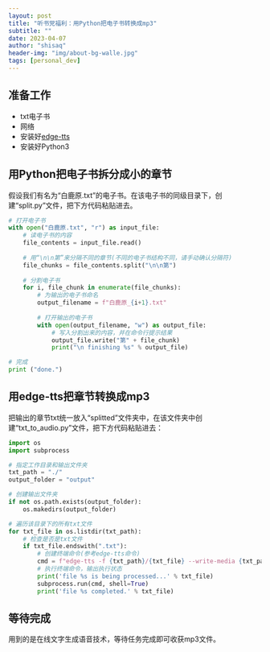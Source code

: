 ```yaml
---
layout: post
title: "听书党福利：用Python把电子书转换成mp3"
subtitle: ""
date: 2023-04-07
author: "shisaq"
header-img: "img/about-bg-walle.jpg"
tags: [personal_dev]
---
```


## 准备工作

* txt电子书
* 网络
* 安装好[edge-tts](https://github.com/rany2/edge-tts)
* 安装好Python3

## 用Python把电子书拆分成小的章节

假设我们有名为“白鹿原.txt”的电子书。在该电子书的同级目录下，创建“split.py”文件，把下方代码粘贴进去。

```python
# 打开电子书
with open("白鹿原.txt", "r") as input_file:
    # 读电子书的内容
    file_contents = input_file.read()
    
    # 用“\n\n第”来分隔不同的章节(不同的电子书结构不同，请手动确认分隔符)
    file_chunks = file_contents.split("\n\n第")
    
    # 分割电子书
    for i, file_chunk in enumerate(file_chunks):
        # 为输出的电子书命名
        output_filename = f"白鹿原_{i+1}.txt"
        
        # 打开输出的电子书
        with open(output_filename, "w") as output_file:
            # 写入分割出来的内容，并在命令行提示结果
            output_file.write("第" + file_chunk)
            print("\n finishing %s" % output_file)

# 完成
print ("done.")
```

## 用edge-tts把章节转换成mp3

把输出的章节txt统一放入“splitted”文件夹中，在该文件夹中创建“txt_to_audio.py”文件，把下方代码粘贴进去：

```python
import os
import subprocess

# 指定工作目录和输出文件夹
txt_path = "./"
output_folder = "output"

# 创建输出文件夹
if not os.path.exists(output_folder):
    os.makedirs(output_folder)

# 遍历该目录下的所有txt文件
for txt_file in os.listdir(txt_path):
    # 检查是否是txt文件
    if txt_file.endswith(".txt"):
        # 创建终端命令(参考edge-tts命令)
        cmd = f"edge-tts -f {txt_path}/{txt_file} --write-media {txt_path}/{output_folder}/{txt_file[:-4]}.mp3 --voice zh-CN-XiaoxiaoNeural --rate=+10%"
        # 执行终端命令，输出执行状态
        print('file %s is being processed...' % txt_file)
        subprocess.run(cmd, shell=True)
        print('file %s completed.' % txt_file)

```

## 等待完成

用到的是在线文字生成语音技术，等待任务完成即可收获mp3文件。